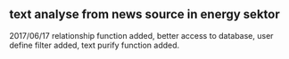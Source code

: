 ## text analyse from news source in energy sektor
2017/06/17
relationship function added,
better access to database,
user define filter added,
text purify function added.